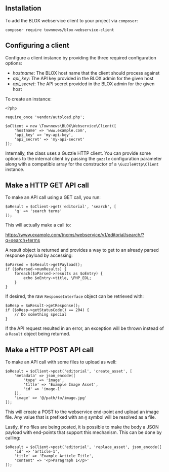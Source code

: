 ## Installation
To add the BLOX webservice client to your project via `composer`:

```
composer require townnews/blox-webservice-client
```

## Configuring a client
Configure a client instance by providing the three required configuration
options:

* _hostname_: The BLOX host name that the client should process against
* _api\_key_: The API key provided in the BLOX admin for the given host
* _api\_secret_: The API secret provided in the BLOX admin for the given host

To create an instance:

```
<?php

require_once 'vendor/autoload.php';

$oClient = new \Townnews\BLOX\Webservice\Client([
    'hostname' => 'www.example.com',
    'api_key' => 'my-api-key',
    'api_secret' => 'my-api-secret'
]);
```

Internally, the class uses a Guzzle HTTP client. You can provide some options to
the internal client by passing the `guzzle` configuration parameter along with a
compatible array for the constructor of a `\GuzzleHttp\Client` instance.

## Make a HTTP GET API call
To make an API call using a GET call, you run:

```
$oResult = $oClient->get('editorial', 'search', [
    'q' => 'search terms'
]);
```

This will actually make a call to:

https://www.example.com/tncms/webservice/v1/editorial/search/?q=search+terms

A result object is returned and provides a way to get to an already parsed response payload by accessing:

```
$oParsed = $oResult->getPayload();
if ($oParsed->numResults) {
    foreach($oParsed->results as $oEntry) {
        echo $oEntry->title, \PHP_EOL;
    }
}
```

If desired, the raw `ResponseInterface` object can be retrieved with:

```
$oResp = $oResult->getResponse();
if ($oResp->getStatusCode() == 204) {
    // Do something special
}
```

If the API request resulted in an error, an exception will be thrown instead of a `Result` object being
returned.

## Make a HTTP POST API call
To make an API call with some files to upload as well:

```
$oResult = $oClient->post('editorial', 'create_asset', [
    'metadata' => json_encode([
        'type' => 'image',
        'title' => 'Example Image Asset',
        'id' => 'image-1'
    ]),
    'image' => '@/path/to/image.jpg'
]);
```

This will create a POST to the webservice end-point and upload an image file. Any
value that is prefixed with an `@` symbol will be resolved as a file.

Lastly, if no files are being posted, it is possible to make the body a JSON payload
with end-points that support this mechanism. This can be done by calling:

```
$oResult = $oClient->post('editorial', 'replace_asset', json_encode([
    'id' => 'article-1',
    'title' => 'Example Article Title',
    'content' => '<p>Paragraph 1</p>'
]);
```